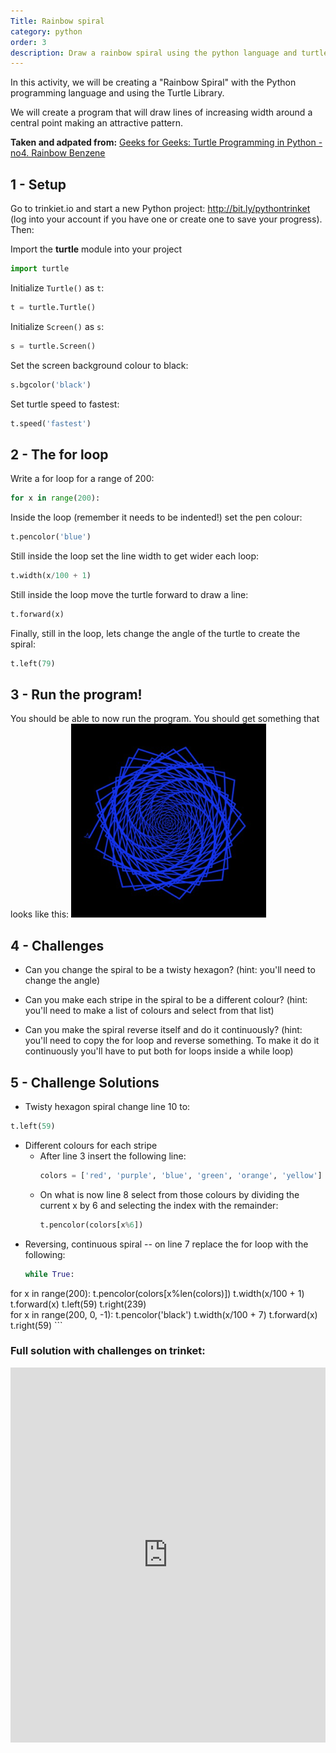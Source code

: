 ```yaml
---
Title: Rainbow spiral
category: python
order: 3
description: Draw a rainbow spiral using the python language and turtle drawing library
---
```


In this activity, we will be creating a "Rainbow Spiral" with the Python
programming language and using the Turtle Library.

We will create a program that will draw lines of increasing width around
a central point making an attractive pattern.

**Taken and adpated from:**
[Geeks for Geeks: Turtle Programming in Python - no4. Rainbow Benzene](https://www.geeksforgeeks.org/turtle-programming-python/)

## 1 - Setup
Go to trinkiet.io and start a new Python project: <http://bit.ly/pythontrinket> (log into your account if you have one or create one to save your progress). Then:

Import the **turtle** module into your project
```python
import turtle 
```

Initialize `Turtle()` as `t`:
```python
t = turtle.Turtle()
```

Initialize `Screen()` as `s`:
```python
s = turtle.Screen()
```

Set the screen background colour to black:
```python
s.bgcolor('black')
```

Set turtle speed to fastest:
```python
t.speed('fastest')
```

## 2 - The for loop

Write a for loop for a range of 200:
```python
for x in range(200):
```

Inside the loop (remember it needs to be indented!) set the pen colour:
```python
t.pencolor('blue')
```

Still inside the loop set the line width to get wider each loop:
```python
t.width(x/100 + 1)
```

Still inside the loop move the turtle forward to draw a line:
```python
t.forward(x)
```

Finally, still in the loop, lets change the angle of the turtle to create the spiral:
```python
t.left(79)
```

## 3 - Run the program!
You should be able to now run the program. You should get something that looks like this:
![A blue spiral](./rs-image/blue-spiral.png)

## 4 - Challenges
-   Can you change the spiral to be a twisty hexagon? (hint: you'll need
    to change the angle)

-   Can you make each stripe in the spiral to be a different colour?
    (hint: you'll need to make a list of colours and select from that
    list)

-   Can you make the spiral reverse itself and do it continuously?
    (hint: you'll need to copy the for loop and reverse something. To
    make it do it continuously you'll have to put both for loops inside
    a while loop)

## 5 - Challenge Solutions
-   Twisty hexagon spiral change line 10 to:
```python
t.left(59)
```
-   Different colours for each stripe
    -   After line 3 insert the following line:
        ```python
        colors = ['red', 'purple', 'blue', 'green', 'orange', 'yellow']
        ``` 
    -   On what is now line 8 select from those colours by dividing the
        current x by 6 and selecting the index with the remainder:
        ```python
        t.pencolor(colors[x%6])
        ``` 
-   Reversing, continuous spiral -- on line 7 replace the for loop with
    the following:
    ```python
    while True:
  for x in range(200): 
    t.pencolor(colors[x%len(colors)]) 
    t.width(x/100 + 1)
    t.forward(x) 
    t.left(59)
  t.right(239)  
  for x in range(200, 0, -1): 
    t.pencolor('black') 
    t.width(x/100 + 7)
    t.forward(x) 
    t.right(59) 
    ```
### Full solution with challenges on trinket:
<iframe src="https://trinket.io/embed/python/8ba1df25ff" width="100%" height="600" frameborder="0" marginwidth="0" marginheight="0" allowfullscreen></iframe>